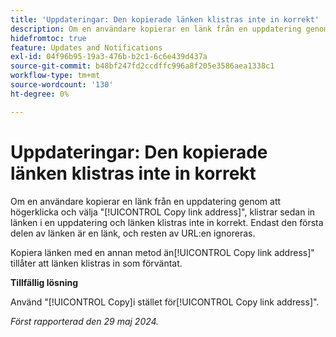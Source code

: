 ```yaml
---
title: 'Uppdateringar: Den kopierade länken klistras inte in korrekt'
description: Om en användare kopierar en länk från en uppdatering genom att högerklicka och välja Kopiera länkadress och sedan klistrar in länken i en uppdatering, klistras länken inte in korrekt. Endast den första delen av länken är en länk, och resten av URL:en ignoreras.
hidefromtoc: true
feature: Updates and Notifications
exl-id: 04f96b95-19a3-476b-b2c1-6c6e439d437a
source-git-commit: b48bf247fd2ccdffc996a8f205e3586aea1338c1
workflow-type: tm+mt
source-wordcount: '130'
ht-degree: 0%

---
```


# Uppdateringar: Den kopierade länken klistras inte in korrekt

Om en användare kopierar en länk från en uppdatering genom att högerklicka och välja &quot;[!UICONTROL Copy link address]&quot;, klistrar sedan in länken i en uppdatering och länken klistras inte in korrekt. Endast den första delen av länken är en länk, och resten av URL:en ignoreras.

Kopiera länken med en annan metod än[!UICONTROL Copy link address]&quot; tillåter att länken klistras in som förväntat.

**Tillfällig lösning**

Använd &quot;[!UICONTROL Copy]i stället för[!UICONTROL Copy link address]&quot;.

_Först rapporterad den 29 maj 2024._
